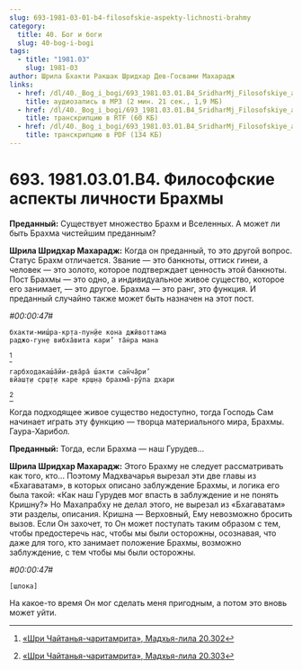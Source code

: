 ```yaml
---
slug: 693-1981-03-01-b4-filosofskie-aspekty-lichnosti-brahmy
category:
  title: 40. Бог и боги
  slug: 40-bog-i-bogi
tags:
  - title: "1981.03"
    slug: 1981-03
author: Шрила Бхакти Ракшак Шридхар Дев-Госвами Махарадж
links:
  - href: /dl/40._Bog_i_bogi/693_1981.03.01.B4_SridharMj_Filosofskiye_aspekty_lichnosti_Brahmy.mp3
    title: аудиозапись в MP3 (2 мин. 21 сек., 1,9 МБ)
  - href: /dl/40._Bog_i_bogi/693_1981.03.01.B4_SridharMj_Filosofskiye_aspekty_lichnosti_Brahmy.rtf
    title: транскрипцию в RTF (60 КБ)
  - href: /dl/40._Bog_i_bogi/693_1981.03.01.B4_SridharMj_Filosofskiye_aspekty_lichnosti_Brahmy.pdf
    title: транскрипцию в PDF (134 КБ)
---
```


# 693. 1981.03.01.B4. Философские аспекты личности Брахмы

**Преданный:** Существует множество Брахм и Вселенных. А может ли быть Брахма чистейшим преданным?

**Шрила Шридхар Махарадж:** Когда он преданный, то это другой вопрос. Статус Брахм отличается. Звание — это банкноты, оттиск гинеи, а человек — это золото, которое подтверждает ценность этой банкноты. Пост Брахмы — это одно, а индивидуальное живое существо, которое его занимает, — это другое. Брахма — это ранг, это функция. И преданный случайно также может быть назначен на этот пост.

*#00:00:47#*

    бхакти-миш́ра-кр̣та-пун̣йе кона джӣвоттама
    раджо-гун̣е вибха̄вита кари’ та̄н̇ра мана
[^_ftn1]

    гарбходакаш́а̄йи-два̄ра̄ ш́акти сан̃ча̄ри’
    вйаш̣т̣и ср̣ш̣т̣и каре кр̣ш̣н̣а брахма̄-рӯпа дхари
[^_ftn2]

Когда подходящее живое существо недоступно, тогда Господь Сам начинает играть эту функцию — творца материального мира, Брахмы. Гаура-Харибол.

**Преданный:** Тогда, если Брахма — наш Гурудев…

**Шрила Шридхар Махарадж:** Этого Брахму не следует рассматривать как того, кто… Поэтому Мадхвачарья вырезал эти две главы из «Бхагаватам», в которых описано заблуждение Брахмы, и логика его была такой: «Как наш Гурудев мог впасть в заблуждение и не понять Кришну?» Но Махапрабху не делал этого, не вырезал из «Бхагаватам» эти разделы, описания. Кришна — Верховный, Ему невозможно бросить вызов. Если Он захочет, то Он может поступать таким образом с тем, чтобы предостеречь нас, чтобы мы были осторожны, осознавая, что даже для того, кто занимает положение Брахмы, возможно заблуждение, с тем чтобы мы были осторожны.

*#00:00:47#*

    [шлока]

На какое-то время Он мог сделать меня пригодным, а потом это вновь может уйти.



[^_ftn1]: [«Шри Чайтанья-чаритамрита», Мадхья-лила 20.302](../notes/shri-chajtanya-charitamrita-madhya-lila/shri-chajtanya-charitamrita-madhya-lila-20-302.md)

[^_ftn2]: [«Шри Чайтанья-чаритамрита», Мадхья-лила 20.303](../notes/shri-chajtanya-charitamrita-madhya-lila/shri-chajtanya-charitamrita-madhya-lila-20-303.md)
